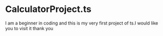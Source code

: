 # CalculatorProject.ts
I am a beginner in coding and this is my very first project of ts.I would like you to visit it thank you
